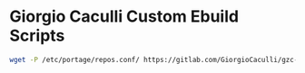 # Giorgio Caculli Custom Ebuild Scripts

```bash
wget -P /etc/portage/repos.conf/ https://gitlab.com/GiorgioCaculli/gzc-gentoo-repo/-/raw/master/gzc-gentoo-repo.conf
```
